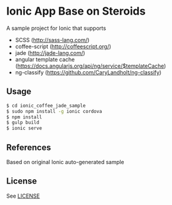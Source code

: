 Ionic App Base on Steroids
=====================

A sample project for Ionic that supports

* SCSS (http://sass-lang.com/)
* coffee-script (http://coffeescript.org/)
* jade (http://jade-lang.com/)
* angular template cache (https://docs.angularjs.org/api/ng/service/$templateCache)
* ng-classify (https://github.com/CaryLandholt/ng-classify)

## Usage

```bash
$ cd ionic_coffee_jade_sample
$ sudo npm install -g ionic cordova
$ npm install
$ gulp build
$ ionic serve
```

## References

Based on original Ionic auto-generated sample

## License
  See [LICENSE](LICENSE)
